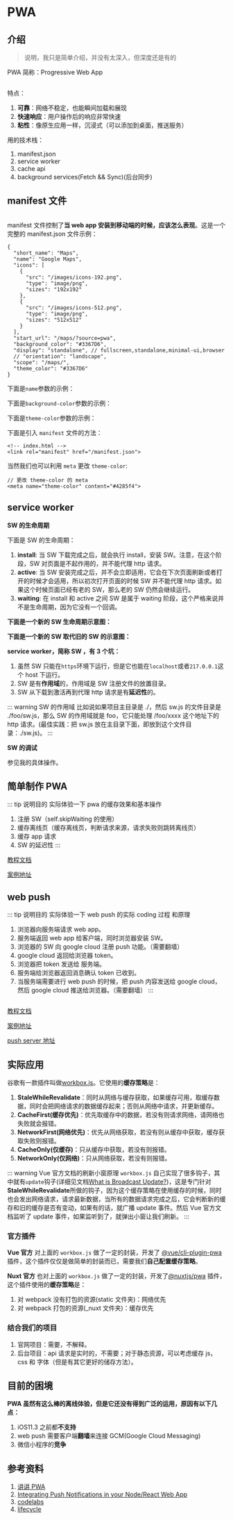 # PWA

## 介绍

> 说明，我只是简单介绍，并没有太深入，但深度还是有的

PWA 简称：Progressive Web App

<img width="80%" :src="$withBase('/pwa-overall.png')">

特点：

1. **可靠**：网络不稳定，也能瞬间加载和展现
2. **快速响应**：用户操作后的响应非常快速
3. **粘性**：像原生应用一样，沉浸式（可以添加到桌面，推送服务）

用的技术栈：

1. manifest.json
2. service worker
3. cache api
4. background services(Fetch && Sync)(后台同步)

## manifest 文件

<img width="80%" :src="$withBase('/pwa-manifest.png')">

manifest 文件控制了**当 web app 安装到移动端的时候，应该怎么表现**。这是一个完整的 manifest.json 文件示例：

```
{
  "short_name": "Maps",
  "name": "Google Maps",
  "icons": [
    {
      "src": "/images/icons-192.png",
      "type": "image/png",
      "sizes": "192x192"
    },
    {
      "src": "/images/icons-512.png",
      "type": "image/png",
      "sizes": "512x512"
    }
  ],
  "start_url": "/maps/?source=pwa",
  "background_color": "#3367D6",
  "display": "standalone", // fullscreen,standalone,minimal-ui,browser
  // "orientation": "landscape",
  "scope": "/maps/",
  "theme_color": "#3367D6"
}
```

下面是`name`参数的示例：
<img width="80%" :src="$withBase('/pwa-name.png')">

下面是`background-color`参数的示例：
<img :src="$withBase('/pwa-background-color.gif')">

下面是`theme-color`参数的示例：
<img :src="$withBase('/pwa-theme-color.png')">

下面是引入 `manifest` 文件的方法：

```
<!-- index.html -->
<link rel="manifest" href="/manifest.json">
```

当然我们也可以利用 `meta` 更改 `theme-color`:

```
// 更改 theme-color 的 meta
<meta name="theme-color" content="#4285f4">
```

## service worker

**SW 的生命周期**

下面是 SW 的生命周期：

1. **install**: 当 SW 下载完成之后，就会执行 install，安装 SW。注意，在这个阶段，SW 对页面是不起作用的，并不能代理 http 请求。
2. **active**: 当 SW 安装完成之后，并不会立即适用，它会在下次页面刷新或者打开的时候才会适用，所以初次打开页面的时候 SW 并不能代理 http 请求。如果这个时候页面已经有老的 SW，那么老的 SW 仍然会继续运行。
3. **waiting**: 在 install 和 active 之间 SW 是属于 waiting 阶段，这个严格来说并不是生命周期，因为它没有一个回调。

**下面是一个新的 SW 生命周期示意图：**
<img width="80%" :src="$withBase('/sw-new.gif')">

**下面是一个新的 SW 取代旧的 SW 的示意图：**
<img width="80%" :src="$withBase('/sw-old.gif')">

**service worker，简称 SW ，有 3 个坑：**

1. 虽然 SW 只能在`https`环境下运行，但是它也能在`localhost`或者`217.0.0.1`这个 host 下运行。
2. SW 是有**作用域**的，作用域是 SW 注册文件的放置目录。
3. SW 从下载到激活再到代理 http 请求是有**延迟性**的。

::: warning SW 的作用域
比如说如果项目主目录是 ./，然后 sw.js 的文件目录是 ./foo/sw.js，那么 SW 的作用域就是 foo，它只能处理 /foo/xxxx 这个地址下的 http 请求。(最佳实践：把 sw.js 放在主目录下面，即放到这个文件目录：./sw.js)。
:::

**SW 的调试**

参见我的具体操作。

## 简单制作 PWA

::: tip 说明目的
实际体验一下 pwa 的缓存效果和基本操作

1. 注册 SW（self.skipWaiting 的使用）
2. 缓存离线页（缓存离线页，判断请求来源，请求失败则跳转离线页）
3. 缓存 app 请求
4. SW 的延迟性
   :::

[教程文档](https://codelabs.developers.google.com/codelabs/your-first-pwapp/#0)

[案例地址](http://localhost:8089/)

## web push

::: tip 说明目的
实际体验一下 web push 的实际 coding 过程 和原理

1. 浏览器向服务端请求 web app。
2. 服务端返回 web app 给客户端，同时浏览器安装 SW。
3. 浏览器的 SW 向 google cloud 注册 push 功能。（需要翻墙）
4. google cloud 返回给浏览器 token。
5. 浏览器把 token 发送给 服务端。
6. 服务端给浏览器返回消息确认 token 已收到。
7. 当服务端需要进行 web push 的时候，把 push 内容发送给 google cloud，然后 google cloud 推送给浏览器。（需要翻墙）
   :::

<img width="80%" :src="$withBase('/pwa-push.png')">

[教程文档](https://codelabs.developers.google.com/codelabs/push-notifications/#0)

[案例地址](http://localhost:8020/)

[push server 地址](https://web-push-codelab.glitch.me/)

## 实际应用

谷歌有一款插件叫做[workbox.js](https://developers.google.com/web/tools/workbox/)。它使用的**缓存策略**是：

1. **StaleWhileRevalidate**：同时从网络与缓存获取，如果缓存可用，取缓存数据，同时会把网络请求的数据缓存起来；否则从网络中请求，并更新缓存。
2. **CacheFirst(缓存优先)**：优先取缓存中的数据，若没有则请求网络，请网络也失败就会报错。
3. **NetworkFirst(网络优先)**：优先从网络获取，若没有则从缓存中获取，缓存获取失败则报错。
4. **CacheOnly(仅缓存)**：只从缓存中获取，若没有则报错。
5. **NetworkOnly(仅网络)**：只从网络获取，若没有则报错。

::: warning Vue 官方文档的刷新小窗原理
`workbox.js` 自己实现了很多钩子，其中就有`update`钩子(详细见文档[What is Broadcast Update?](https://developers.google.com/web/tools/workbox/modules/workbox-broadcast-update?hl=en))，这是专门针对**StaleWhileRevalidate**所做的钩子，因为这个缓存策略在使用缓存的时候，同时也会发出网络请求，请求最新数据，当所有的数据请求完成之后，它会判断新的缓存和旧的缓存是否有变动，如果有的话，就广播 update 事件。然后 Vue 官方文档监听了 update 事件，如果监听到了，就弹出小窗让我们刷新。
:::

### 官方插件

**Vue 官方** 对上面的 `workbox.js` 做了一定的封装，开发了 [@vue/cli-plugin-pwa](https://github.com/vuejs/vue-cli/tree/dev/packages/%40vue/cli-plugin-pwa) 插件，这个插件仅仅是做简单的封装而已，需要我们**自己配置缓存策略**。

**Nuxt 官方** 也对上面的 `workbox.js` 做了一定的封装，开发了[@nuxtjs/pwa](https://pwa.nuxtjs.org/) 插件，这个插件使用的**缓存策略**是：

1. 对 webpack 没有打包的资源(static 文件夹)：网络优先
2. 对 webpack 打包的资源(\_nuxt 文件夹)：缓存优先

### 结合我们的项目

1. 官网项目：需要，不解释。
2. 后台项目：api 请求是实时的，不需要；对于静态资源，可以考虑缓存 js，css 和 字体（但是有其它更好的储存方法）。

## 目前的困境

**PWA 虽然有这么棒的离线体验，但是它还没有得到广泛的运用，原因有以下几点：**

1. iOS11.3 之前都**不支持**
2. web push 需要客户端**翻墙**来连接 GCM(Google Cloud Messaging)
3. 微信小程序的**竞争**

## 参考资料

1. [讲讲 PWA](https://juejin.im/post/5a2de466f265da430b7b2dc9)
2. [Integrating Push Notifications in your Node/React Web App](https://medium.com/@jasminejacquelin/integrating-push-notifications-in-your-node-react-web-app-4e8d8190a52c#9a53)
3. [codelabs](https://codelabs.developers.google.com/?cat=Web)
4. [lifecycle](https://developers.google.com/web/fundamentals/primers/service-workers/lifecycle)

